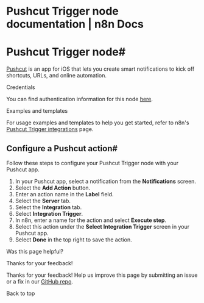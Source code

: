 # Pushcut Trigger node documentation | n8n Docs

[ ](https://github.com/n8n-io/n8n-docs/edit/main/docs/integrations/builtin/trigger-nodes/n8n-nodes-base.pushcuttrigger.md "Edit this page")

# Pushcut Trigger node#

[Pushcut](https://pushcut.io) is an app for iOS that lets you create smart notifications to kick off shortcuts, URLs, and online automation.

Credentials

You can find authentication information for this node [here](../../credentials/pushcut/).

Examples and templates

For usage examples and templates to help you get started, refer to n8n's [Pushcut Trigger integrations](https://n8n.io/integrations/pushcut-trigger/) page.

## Configure a Pushcut action#

Follow these steps to configure your Pushcut Trigger node with your Pushcut app.

  1. In your Pushcut app, select a notification from the **Notifications** screen.
  2. Select the **Add Action** button.
  3. Enter an action name in the **Label** field.
  4. Select the **Server** tab.
  5. Select the **Integration** tab.
  6. Select **Integration Trigger**.
  7. In n8n, enter a name for the action and select **Execute step**.
  8. Select this action under the **Select Integration Trigger** screen in your Pushcut app.
  9. Select **Done** in the top right to save the action.

Was this page helpful? 

Thanks for your feedback! 

Thanks for your feedback! Help us improve this page by submitting an issue or a fix in our [GitHub repo](https://github.com/n8n-io/n8n-docs). 

Back to top